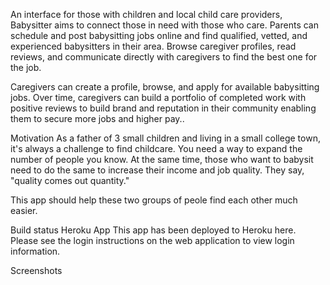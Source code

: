 An interface for those with children and local child care providers, Babysitter aims to connect those in need with those who care. Parents can schedule and post babysitting jobs online and find qualified, vetted, and experienced babysitters in their area. Browse caregiver profiles, read reviews, and communicate directly with caregivers to find the best one for the job.

Caregivers can create a profile, browse, and apply for available babysitting jobs. Over time, caregivers can build a portfolio of completed work with positive reviews to build brand and reputation in their community enabling them to secure more jobs and higher pay..

Motivation
As a father of 3 small children and living in a small college town, it's always a challenge to find childcare. You need a way to expand the number of people you know. At the same time, those who want to babysit need to do the same to increase their income and job quality. They say, "quality comes out quantity."

This app should help these two groups of peole find each other much easier.

Build status
Heroku App
This app has been deployed to Heroku here. Please see the login instructions on the web application to view login information.

Screenshots
